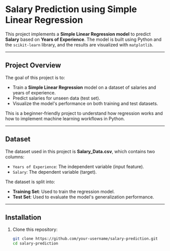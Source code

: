 # Salary Prediction using Simple Linear Regression

This project implements a **Simple Linear Regression model** to predict **Salary** based on **Years of Experience**. The model is built using Python and the `scikit-learn` library, and the results are visualized with `matplotlib`.

---

## Project Overview

The goal of this project is to:
- Train a **Simple Linear Regression** model on a dataset of salaries and years of experience.
- Predict salaries for unseen data (test set).
- Visualize the model's performance on both training and test datasets.

This is a beginner-friendly project to understand how regression works and how to implement machine learning workflows in Python.

---

## Dataset

The dataset used in this project is **Salary_Data.csv**, which contains two columns:
- `Years of Experience`: The independent variable (input feature).
- `Salary`: The dependent variable (target).

The dataset is split into:
- **Training Set**: Used to train the regression model.
- **Test Set**: Used to evaluate the model's generalization performance.

---

## Installation

1. Clone this repository:
   ```bash
   git clone https://github.com/your-username/salary-prediction.git
   cd salary-prediction
